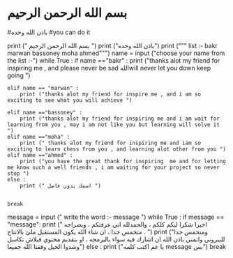 # بسم الله الرحمن الرحيم 
 #باذن الله وحده
 #you can do it

print (" بسم الله الرحمن الرحيم ")
print ("باذن الله وحده")
print (""" list :- 
bakr   
marwan
bassoney 
moha
ahmed""")
name = input ("choose your name from the list :-")
while True :
	if name =="bakr" :
		print ("thanks alot my friend for inspiring me  , and please never be sad اللهwill never let you down keep going ")
		
	elif name == "marwan" :
		print ("thanks alot my friend for inspire me , and i am so exciting to see what you will achieve ")
		
	elif name =="bassoney" :
		print ("thanks alot my friend for inspiring me and i am wait for learning from you , may i am not like you but learning will solve it ")
	elif name =="moha" :
		print (" thanks alot my friend for inspiring me and iam so exciting to learn chess from you , and learning alot other from you ")
	elif name =="ahmed" :
		print ("you have the great thank for inspiring  me and for letting me know such a well friends , i am waiting for your project so never stop ")
	else :
		print (" اسمك بدون فاصل ")
	
	
	break
message = input (" write the word  :- message ")
while True :
	if message == "message":
		print ("  اخيرا شكرا ليكم كلكم ، والحمدلله اني عرفتكم ، وبصراحه متحمس جدا ، ان شاء الله يكون المستقبل ملئ بالانتاج . ")
		print ("ومتحمس جدا للبيروني واتمني باذن الله ان اشارك فيه سواء بالبرمجه ، او بتقديم محتوي فبلاش تكاسل وشدوا الحيل وفقنا الله جميعا")
	else :
		print ("يا عم اكتب كلمه message بس")
	break 
